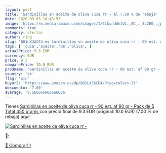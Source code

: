 ```yaml
---
layout: post
title: 'Sardinillas en aceite de oliva cuca rr - al 7.00 % de rebaja'
date: 2020-03-03 18:43:53
image: 'https://m.media-amazon.com/images/I/51kynUWktUL._AC_._SL200_.jpg'
comments: true
category: ofertas
author: ring
slug: 'B01LXJACE4-es Sardinillas en aceite de oliva cuca rr - 90 est. af 90 gr...'
tags: [ 'cuca','aceite','de','oliva', ]
actualPrice: 9.3 EUR
currency: EUR
price: 9.3
comparePrice: 10.0 EUR
prodname: 'Sardinillas en aceite de oliva cuca rr - 90 est. af 90 gr - Pack de 5  Total 450 grams '
country: 'es'
flag: '🇪🇸'
buyurl: 'https://www.amazon.es/dp/B01LXJACE4/?tag=tolees-21'
descuento: '7.00'
average: '8.566666666666666'
---
```


Tienes [Sardinillas en aceite de oliva cuca rr - 90 est. af 90 gr - Pack de 5  Total 450 grams ](https://www.amazon.es/dp/B01LXJACE4/?tag=tolees-21) con precio final de  9.3 EUR (original: 10.0 EUR) (7.00 %  de rebaja) aqui!

[![Sardinillas en aceite de oliva cuca rr -](https://m.media-amazon.com/images/I/51kynUWktUL._AC_._SL200_.jpg)](https://www.amazon.es/dp/B01LXJACE4/?tag=tolees-21)

🔎:


[🛒 Comprar!!!](https://www.amazon.es/dp/B01LXJACE4/?tag=tolees-21)
